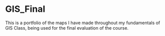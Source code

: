 # GIS_Final
This is a portfolio of the maps I have made throughout my fundamentals of GIS Class, being used for the final evaluation of the course. 
